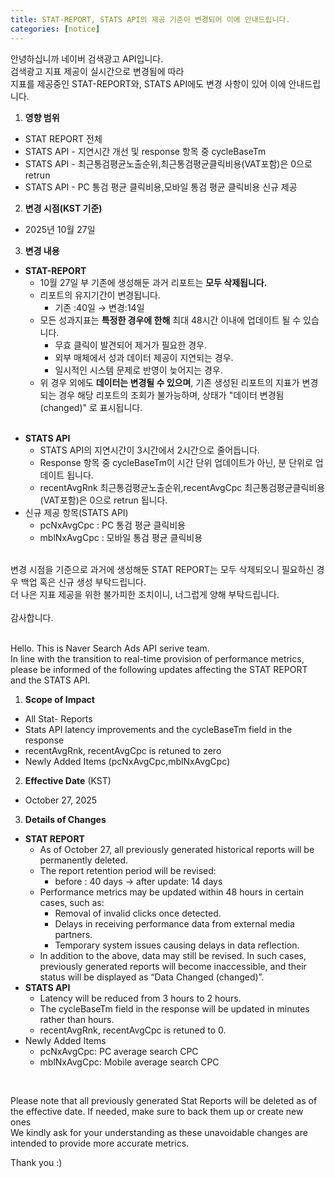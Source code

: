 ```yaml
---
title: STAT-REPORT, STATS API의 제공 기준이 변경되어 이에 안내드립니다.
categories: [notice]
---
```


안녕하십니까 네이버 검색광고 API입니다.<br>
검색광고 지표 제공이 실시간으로 변경됨에 따라 <br>
지표를 제공중인 STAT-REPORT와, STATS API에도 변경 사항이 있어 이에 안내드립니다.

1. **영향 범위** <br>
- STAT REPORT 전체 <br>
- STATS API - 지연시간 개선 및 response 항목 중 cycleBaseTm <br>
- STATS API - 최근통검평균노출순위,최근통검평균클릭비용(VAT포함)은 0으로 retrun <br>
- STATS API - PC 통검 평균 클릭비용,모바일 통검 평균 클릭비용 신규 제공 <br>

2.  **변경 시점(KST 기준)** <br>
- 2025년 10월 27일 <br>

3. **변경 내용**<br>
  * **STAT-REPORT** <br>
    * 10월 27일 부 기존에 생성해둔 과거 리포트는 **모두 삭제됩니다.** <br>
    * 리포트의 유지기간이 변경됩니다. <br>
      * 기존 :40일 → 변경:14일 <br>
    * 모든 성과지표는 **특정한 경우에 한해** 최대 48시간 이내에 업데이트 될 수 있습니다. <br>
      * 무효 클릭이 발견되어 제거가 필요한 경우. <br>
      * 외부 매체에서 성과 데이터 제공이 지연되는 경우. <br>
      * 일시적인 시스템 문제로 반영이 늦어지는 경우. <br>
    * 위 경우 외에도 **데이터는 변경될 수 있으며**, 기존 생성된 리포트의 지표가 변경되는 경우 해당 리포트의 조회가 불가능하며, 상태가 "데이터 변경됨 (changed)" 로 표시됩니다. <br>
     <br>
  - **STATS API** <br>
    - STATS API의 지연시간이 3시간에서 2시간으로 줄어듭니다. <br>
    - Response 항목 중 cycleBaseTm이 시간 단위 업데이트가 아닌, 분 단위로 업데이트 됩니다. <br>
    - recentAvgRnk 최근통검평균노출순위,recentAvgCpc 최근통검평균클릭비용(VAT포함)은 0으로 retrun 됩니다. <br>
  - 신규 제공 항목(STATS API) <br>
    - pcNxAvgCpc : PC 통검 평균 클릭비용 <br>
    - mblNxAvgCpc : 모바일 통검 평균 클릭비용 <br>

<br>
변경 시점을 기준으로 과거에 생성해둔 STAT REPORT는 모두 삭제되오니 필요하신 경우 백업 혹은 신규 생성 부탁드립니다.<br>
더 나은 지표 제공을 위한 불가피한 조치이니, 너그럽게 양해 부탁드립니다.<br>
<br>
감사합니다.
<br>
<br>

Hello. This is Naver Search Ads API serive team.<br>
In line with the transition to real-time provision of performance metrics, please be informed of the following updates affecting the STAT REPORT and the STATS API.<br>

1. **Scope of Impact** <br>
- All Stat- Reports
- Stats API latency improvements and the cycleBaseTm field in the response
- recentAvgRnk, recentAvgCpc is retuned to zero
- Newly Added Items (pcNxAvgCpc,mblNxAvgCpc)

2. **Effective Date** (KST) <br>
- October 27, 2025

3. **Details of Changes** <br>
  - **STAT REPORT**
    - As of October 27, all previously generated historical reports will be permanently deleted.
    - The report retention period will be revised:
      - before : 40 days → after update: 14 days
    - Performance metrics may be updated within 48 hours in certain cases, such as:
      - Removal of invalid clicks once detected.
      - Delays in receiving performance data from external media partners.
      - Temporary system issues causing delays in data reflection.
    - In addition to the above, data may still be revised. In such cases, previously generated reports will become inaccessible, and their status will be displayed as “Data Changed (changed)”.
  - **STATS API**
    - Latency will be reduced from 3 hours to 2 hours.
    - The cycleBaseTm field in the response will be updated in minutes rather than hours.
    - recentAvgRnk, recentAvgCpc is retuned to 0.
  - Newly Added Items
    - pcNxAvgCpc: PC average search CPC
    - mblNxAvgCpc: Mobile average search CPC
<br> 

Please note that all previously generated Stat Reports will be deleted as of the effective date. If needed, make sure to back them up or create new ones<br>
We kindly ask for your understanding as these unavoidable changes are intended to provide more accurate metrics.
<br>

Thank you :)







